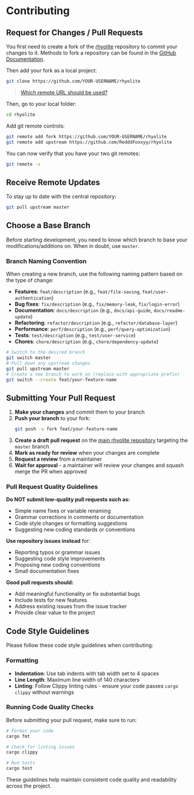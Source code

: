 # Contributing

## Request for Changes / Pull Requests

You first need to create a fork of the [rhyolite](https://github.com/RedddFoxxyy/rhyolite) repository to commit your
changes to it. Methods to fork a repository can be found in
the [GitHub Documentation](https://docs.github.com/en/get-started/quickstart/fork-a-repo).

Then add your fork as a local project:

```sh
git clone https://github.com/YOUR-USERNAME/rhyolite
```

> [Which remote URL should be used?](https://docs.github.com/en/get-started/getting-started-with-git/about-remote-repositories)

Then, go to your local folder:

```sh
cd rhyolite
```

Add git remote controls:

```sh
git remote add fork https://github.com/YOUR-USERNAME/rhyolite
git remote add upstream https://github.com/RedddFoxxyy/rhyolite
```

You can now verify that you have your two git remotes:

```sh
git remote -v
```

## Receive Remote Updates

To stay up to date with the central repository:

```sh
git pull upstream master
```

## Choose a Base Branch

Before starting development, you need to know which branch to base your modifications/additions on. When in doubt, use
`master`.

### Branch Naming Convention

When creating a new branch, use the following naming pattern based on the type of change:

- **Features**: `feat/description` (e.g., `feat/file-saving`, `feat/user-authentication`)
- **Bug fixes**: `fix/description` (e.g., `fix/memory-leak`, `fix/login-error`)
- **Documentation**: `docs/description` (e.g., `docs/api-guide`, `docs/readme-update`)
- **Refactoring**: `refactor/description` (e.g., `refactor/database-layer`)
- **Performance**: `perf/description` (e.g., `perf/query-optimization`)
- **Tests**: `test/description` (e.g., `test/user-service`)
- **Chores**: `chore/description` (e.g., `chore/dependency-update`)

```sh
# Switch to the desired branch
git switch master
# Pull down any upstream changes
git pull upstream master
# Create a new branch to work on (replace with appropriate prefix)
git switch --create feat/your-feature-name
```

## Submitting Your Pull Request

1. **Make your changes** and commit them to your branch
2. **Push your branch** to your fork:
   ```sh
   git push -u fork feat/your-feature-name
   ```
3. **Create a draft pull request** on the [main rhyolite repository](https://github.com/RedddFoxxyy/rhyolite) targeting
   the `master` branch
4. **Mark as ready for review** when your changes are complete
5. **Request a review** from a maintainer
6. **Wait for approval** - a maintainer will review your changes and squash merge the PR when approved

### Pull Request Quality Guidelines

**Do NOT submit low-quality pull requests such as:**

- Simple name fixes or variable renaming
- Grammar corrections in comments or documentation
- Code style changes or formatting suggestions
- Suggesting new coding standards or conventions

**Use repository issues instead** for:

- Reporting typos or grammar issues
- Suggesting code style improvements
- Proposing new coding conventions
- Small documentation fixes

**Good pull requests should:**

- Add meaningful functionality or fix substantial bugs
- Include tests for new features
- Address existing issues from the issue tracker
- Provide clear value to the project

## Code Style Guidelines

Please follow these code style guidelines when contributing:

### Formatting

- **Indentation**: Use tab indents with tab width set to 4 spaces
- **Line Length**: Maximum line width of 140 characters
- **Linting**: Follow Clippy linting rules - ensure your code passes `cargo clippy` without warnings

### Running Code Quality Checks

Before submitting your pull request, make sure to run:

```sh
# Format your code
cargo fmt

# Check for linting issues
cargo clippy

# Run tests
cargo test
```

These guidelines help maintain consistent code quality and readability across the project.